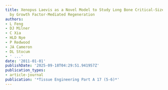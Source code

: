 ```yaml
---
title: Xenopus Laevis as a Novel Model to Study Long Bone Critical-Size Defect Repair
  by Growth Factor-Mediated Regeneration
authors:
- L Feng
- DJ Milner
- C Xia
- HLD Nye
- P Redwood
- JA Cameron
- DL Stocum
- ' ...'
date: '2011-01-01'
publishDate: '2025-09-18T04:29:51.941957Z'
publication_types:
- article-journal
publication: '*Tissue Engineering Part A 17 (5-6)*'
---
```

